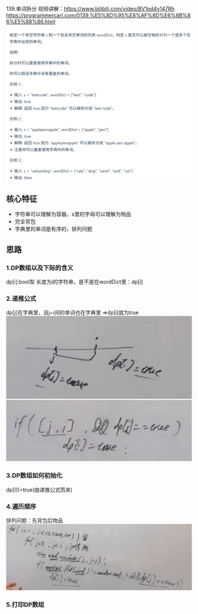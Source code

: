 139.单词拆分 
视频讲解：https://www.bilibili.com/video/BV1pd4y147Rh
https://programmercarl.com/0139.%E5%8D%95%E8%AF%8D%E6%8B%86%E5%88%86.html

![img_4.png](img_4.png)  
## 核心特征
- 字符串可以理解为容器，s里的字母可以理解为物品
- 完全背包
- 字典里的单词是有序的，排列问题 

## 思路
### 1.DP数组以及下际的含义
dp[i]:bool型
长度为i的字符串，是不是在wordDict里：dp[i]

### 2.递推公式
dp[j]在字典里，且j~i间的单词也在字典里
=>dp[i]就为true
![img_5.png](img_5.png)
![img_6.png](img_6.png)  

### 3.DP数组如何初始化
dp[0]=true(由递推公式而来)

### 4.遍历顺序
排列问题：先背包后物品
![img_7.png](img_7.png)

### 5.打印DP数组